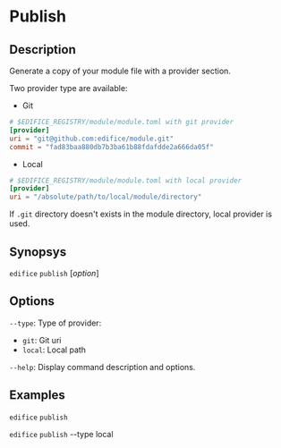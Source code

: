 # Publish

## Description

Generate a copy of your module file with a provider section. 

Two provider type are available:
- Git

```toml
# $EDIFICE_REGISTRY/module/module.toml with git provider
[provider]
uri = "git@github.com:edifice/module.git"
commit = "fad83baa880db7b3ba61b88fdafdde2a666da05f"
```

- Local

```toml
# $EDIFICE_REGISTRY/module/module.toml with local provider
[provider]
uri = "/absolute/path/to/local/module/directory"
```

If `.git` directory doesn't exists in the module directory, local provider is used.

## Synopsys

`edifice` `publish` [*option*]

## Options

`--type`: Type of provider:
- `git`: Git uri
- `local`: Local path

`--help`: Display command description and options.

## Examples

`edifice` `publish`

`edifice` `publish` --type local